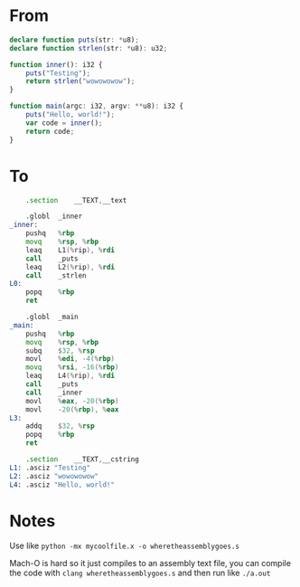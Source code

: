 # From

```ts
declare function puts(str: *u8);
declare function strlen(str: *u8): u32;

function inner(): i32 {
    puts("Testing");
    return strlen("wowowowow");
}

function main(argc: i32, argv: **u8): i32 {
    puts("Hello, world!");
    var code = inner();
    return code;
}
```

# To

```asm
	.section	__TEXT,__text

	.globl	_inner
_inner:
	pushq	%rbp
	movq	%rsp, %rbp
	leaq	L1(%rip), %rdi
	call	_puts
	leaq	L2(%rip), %rdi
	call	_strlen
L0:
	popq	%rbp
	ret

	.globl	_main
_main:
	pushq	%rbp
	movq	%rsp, %rbp
	subq	$32, %rsp
	movl	%edi, -4(%rbp)
	movq	%rsi, -16(%rbp)
	leaq	L4(%rip), %rdi
	call	_puts
	call	_inner
	movl	%eax, -20(%rbp)
	movl	-20(%rbp), %eax
L3:
	addq	$32, %rsp
	popq	%rbp
	ret

	.section	__TEXT,__cstring
L1:	.asciz "Testing"
L2:	.asciz "wowowowow"
L4:	.asciz "Hello, world!"
```

# Notes

Use like `python -mx mycoolfile.x -o wheretheassemblygoes.s`

Mach-O is hard so it just compiles to an assembly text file, you can compile the code with `clang wheretheassemblygoes.s` and then run like `./a.out`
